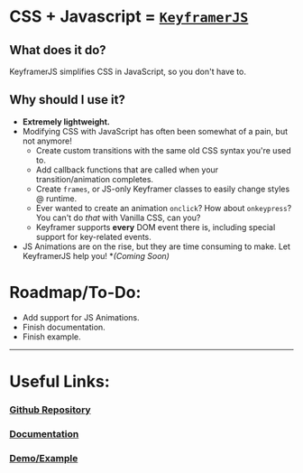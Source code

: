# CSS + Javascript = [`KeyframerJS`](https://raghav-misra.github.io/keyframer-js)

## What does it do?
KeyframerJS simplifies CSS in JavaScript, so you don't have to.

## Why should I use it?
* **Extremely lightweight.**
* Modifying CSS with JavaScript has often been somewhat of a pain, but not anymore!
  - Create custom transitions with the same old CSS syntax you're used to.
  - Add callback functions that are called when your transition/animation completes.
  - Create `frames`, or JS-only Keyframer classes to easily change styles @ runtime.
  - Ever wanted to create an animation `onclick`? How about `onkeypress`? You can't do _that_ with Vanilla CSS, can you?
  - Keyframer supports **every** DOM event there is, including special support for key-related events.
* JS Animations are on the rise, but they are time consuming to make. Let KeyframerJS help you! **(Coming Soon)*

# Roadmap/To-Do:
* Add support for JS Animations.
* Finish documentation.
* Finish example.
***
# Useful Links:
### [Github Repository](https://github.com/raghav-misra/keyframer-js)
### [Documentation](https://keyframer.obliviontech.dev/docs)
### [Demo/Example](https://keyframer.obliviontech.dev/demo)


